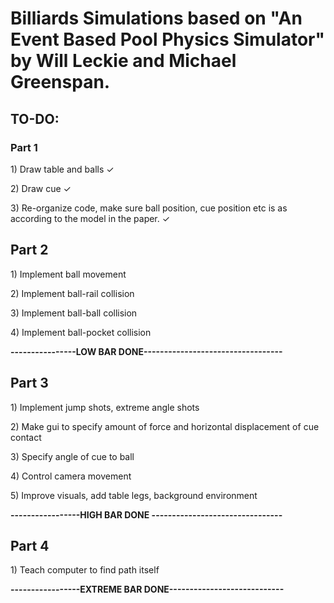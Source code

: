 <h1>Billiards Simulations based on "An Event Based Pool Physics Simulator" by Will Leckie and Michael Greenspan.</h1>

<h2>TO-DO:</h2>
<h3>Part 1</h3>
<p>1) Draw table and balls ✓</p>
<p>2) Draw cue ✓</p>
<p>3) Re-organize code, make sure ball position, cue position etc is as according to the model in the paper. ✓</p>

<h2>Part 2</h2>
<p>1) Implement ball movement</p>
<p>2) Implement ball-rail collision</p>
<p>3) Implement ball-ball collision</p>
<p>4) Implement ball-pocket collision</p>

<b>----------------LOW BAR DONE----------------------------------</b>

<h2>Part 3</h2>
<p>1) Implement jump shots, extreme angle shots</p>
<p>2) Make gui to specify amount of force and horizontal displacement of cue contact</p>
<p>3) Specify angle of cue to ball</p>
<p>4) Control camera movement</p>
<p>5) Improve visuals, add table legs, background environment</p>

<b>-----------------HIGH BAR DONE --------------------------------</b>

<h2>Part 4</h2>
<p>1) Teach computer to find path itself</p>

<b>-----------------EXTREME BAR DONE----------------------------</b>
